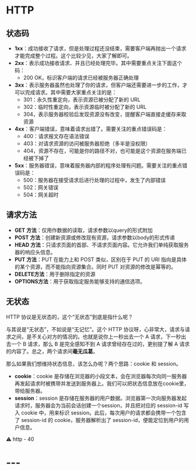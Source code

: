 # HTTP

## 状态码

- **1xx**：成功接收了请求，但是处理过程还没结束，需要客户端再抛出一个请求才能完成整个过程。这个比较少见，大家了解即可。
- **2xx**：表示成功接收请求、并且已经处理完毕。其中需要重点关注下面这个码：
  - 200 OK，标识客户端的请求已经被服务器正确处理
- **3xx**：表示服务器虽然也处理了你的请求，但客户端还需要进一步的工作，才可以完成请求。其中需要大家重点关注的是：
  - 301：永久性重定向，表示资源已被分配了新的 URL
  - 302：临时性重定向，表示资源临时被分配了新的 URL
  - 304，表示服务器校验后发现资源没有改变，提醒客户端直接走缓存来取资源
- **4xx**：客户端错误，意味着请求出错了。需要关注的重点错误码是：
  - 400：请求报文存在语法错误
  - 403：对请求资源的访问被服务器拒绝（多半是没权限）
  - 404，资源不存在，可能是你的路径不对，也可能是这个资源在服务端已经被下掉了
- **5xx**：服务器错误，意味着服务器内部的程序处理有问题。需要关注的重点错误码是：
  - 500：服务器在接受请求后进行处理的过程中，发生了内部错误
  - 502：网关错误
  - 504：网关超时

## 请求方法

- **GET 方法**：仅用作数据的读取，请求参数以query的形式附加
- **POST 方法**：创建新资源或修改现有资源，请求参数以body的形式传递
- **HEAD 方法**：只请求页面的首部、不请求页面内容。它允许我们单纯获取服务器的响应头信息。
- **PUT 方法**：PUT 在能力上和 POST 类似，区别在于 PUT 的 URI 指向是具体的某个资源，而不能指向资源集合。同时 PUT 对资源的修改是幂等的。
- **DELETE方法**：用于删除指定的资源
- **OPTIONS方法**：用于获取指定服务能够支持的通信选项。



## 无状态

HTTP 协议是无状态的，这个“无状态”到底是指什么呢？

与其说是“无状态”，不如说是“无记忆”。这个 HTTP 协议呀，心非常大，请求与请求之间，是不关心对方的情况的。也就是说你上一秒出去一个 A 请求，下一秒出去一个 B 请求，那么 B 是完全感知不到 A 请求曾经存在过的，更别提了解 A 请求的内容了。总之，两个请求间**毫无瓜葛**。

那么如果我们想维持状态信息，该怎么办呢？两个思路：cookie 和 session。

- **cookie**：cookie 是存储在浏览器的小段文本，会在浏览器每次向同一服务器再发起请求时被携带并发送到服务器上。我们可以把状态信息放在cookie里，带给服务器。
- **session**：session 是存储在服务器的用户数据。浏览器第一次向服务器发起请求时，服务器会为当前会话创建一个session，并且把对应的 session-id 写入 cookie 中，用来标识 session。此后，每次用户的请求都会携带一个包含了 session-id 的 cookie，服务器解析出了 session-id，便能定位到用户的用户信息。

⚠️ http - 40



# ---